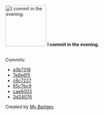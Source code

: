 <img src="https://github.com/my-badges/my-badges/blob/master/src/all-badges/time-of-commit/evening-commits.png?raw=true" alt="I commit in the evening." title="I commit in the evening." width="128">
<strong>I commit in the evening.</strong>
<br><br>

Commits:

- <a href="https://github.com/google/zx/commit/a3b7316ee6bf5bd954573c1a69770652b82d837d">a3b7316</a>
- <a href="https://github.com/expr-lang/expr/commit/7e6e6f576031e19c1b41a4258afdb7610a9c021f">7e6e6f5</a>
- <a href="https://github.com/expr-lang/expr/commit/c6c72273c963b594f2e164c17e83f230fed2e3a1">c6c7227</a>
- <a href="https://github.com/expr-lang/expr/commit/65c7bc95ced83953d330b4b8da6762ff4d2d4185">65c7bc9</a>
- <a href="https://github.com/expr-lang/expr/commit/cae6003b4797768f5a18001bdccfa47aaeaeb6a4">cae6003</a>
- <a href="https://github.com/google/zx/commit/3d24076d8f25dcbd6805a01304ed03c57e81d545">3d24076</a>


Created by <a href="https://github.com/my-badges/my-badges">My Badges</a>